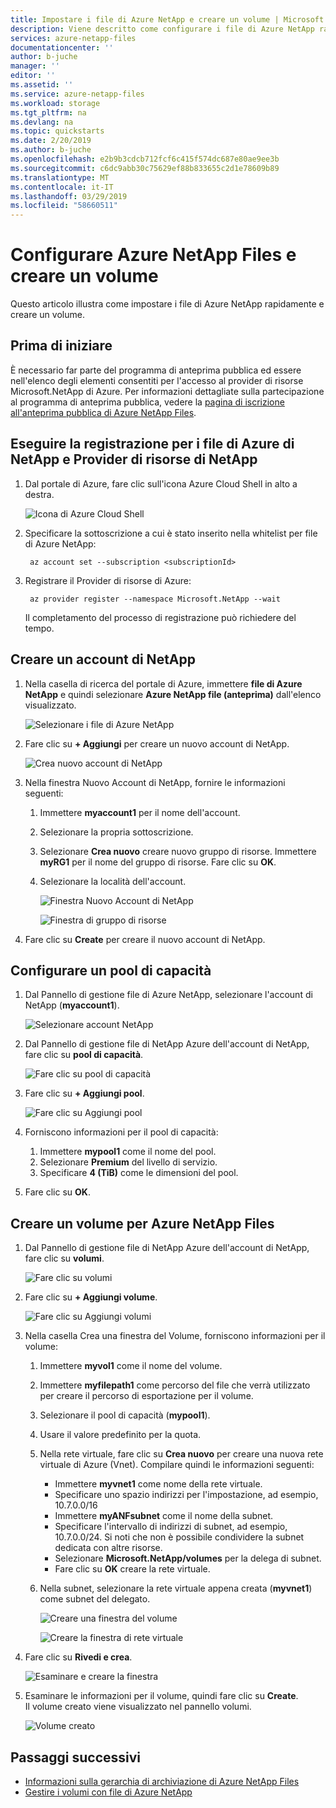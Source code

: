 ```yaml
---
title: Impostare i file di Azure NetApp e creare un volume | Microsoft Docs
description: Viene descritto come configurare i file di Azure NetApp rapidamente e creare un volume.
services: azure-netapp-files
documentationcenter: ''
author: b-juche
manager: ''
editor: ''
ms.assetid: ''
ms.service: azure-netapp-files
ms.workload: storage
ms.tgt_pltfrm: na
ms.devlang: na
ms.topic: quickstarts
ms.date: 2/20/2019
ms.author: b-juche
ms.openlocfilehash: e2b9b3cdcb712fcf6c415f574dc687e80ae9ee3b
ms.sourcegitcommit: c6dc9abb30c75629ef88b833655c2d1e78609b89
ms.translationtype: MT
ms.contentlocale: it-IT
ms.lasthandoff: 03/29/2019
ms.locfileid: "58660511"
---
```

# <a name="set-up-azure-netapp-files-and-create-a-volume"></a>Configurare Azure NetApp Files e creare un volume 

Questo articolo illustra come impostare i file di Azure NetApp rapidamente e creare un volume. 

## <a name="before-you-begin"></a>Prima di iniziare 

È necessario far parte del programma di anteprima pubblica ed essere nell'elenco degli elementi consentiti per l'accesso al provider di risorse Microsoft.NetApp di Azure. Per informazioni dettagliate sulla partecipazione al programma di anteprima pubblica, vedere la [pagina di iscrizione all'anteprima pubblica di Azure NetApp Files](https://aka.ms/nfspublicpreview). 

## <a name="register-for-azure-netapp-files-and-netapp-resource-provider"></a>Eseguire la registrazione per i file di Azure di NetApp e Provider di risorse di NetApp

1. Dal portale di Azure, fare clic sull'icona Azure Cloud Shell in alto a destra.

      ![Icona di Azure Cloud Shell](../media/azure-netapp-files/azure-netapp-files-azure-cloud-shell.png)

2. Specificare la sottoscrizione a cui è stato inserito nella whitelist per file di Azure NetApp:
    
        az account set --subscription <subscriptionId>

3. Registrare il Provider di risorse di Azure: 
    
        az provider register --namespace Microsoft.NetApp --wait  

    Il completamento del processo di registrazione può richiedere del tempo.

## <a name="create-a-netapp-account"></a>Creare un account di NetApp

1. Nella casella di ricerca del portale di Azure, immettere **file di Azure NetApp** e quindi selezionare **Azure NetApp file (anteprima)** dall'elenco visualizzato.

      ![Selezionare i file di Azure NetApp](../media/azure-netapp-files/azure-netapp-files-select-azure-netapp-files.png)

2. Fare clic su **+ Aggiungi** per creare un nuovo account di NetApp.

     ![Crea nuovo account di NetApp](../media/azure-netapp-files/azure-netapp-files-create-new-netapp-account.png)

3. Nella finestra Nuovo Account di NetApp, fornire le informazioni seguenti: 
   1. Immettere **myaccount1** per il nome dell'account. 
   2. Selezionare la propria sottoscrizione.
   3. Selezionare **Crea nuovo** creare nuovo gruppo di risorse. Immettere **myRG1** per il nome del gruppo di risorse. Fare clic su **OK**. 
   4. Selezionare la località dell'account.  

      ![Finestra Nuovo Account di NetApp](../media/azure-netapp-files/azure-netapp-files-new-account-window.png)  

      ![Finestra di gruppo di risorse](../media/azure-netapp-files/azure-netapp-files-resource-group-window.png)

4. Fare clic su **Create** per creare il nuovo account di NetApp.

## <a name="set-up-a-capacity-pool"></a>Configurare un pool di capacità

1. Dal Pannello di gestione file di Azure NetApp, selezionare l'account di NetApp (**myaccount1**).

    ![Selezionare account NetApp](../media/azure-netapp-files/azure-netapp-files-select-netapp-account.png)  

2. Dal Pannello di gestione file di NetApp Azure dell'account di NetApp, fare clic su **pool di capacità**.

    ![Fare clic su pool di capacità](../media/azure-netapp-files/azure-netapp-files-click-capacity-pools.png)  

3. Fare clic su **+ Aggiungi pool**. 

    ![Fare clic su Aggiungi pool](../media/azure-netapp-files/azure-netapp-files-click-add-pools.png)  

4. Forniscono informazioni per il pool di capacità: 
    1. Immettere **mypool1** come il nome del pool.
    2. Selezionare **Premium** del livello di servizio. 
    3. Specificare **4 (TiB)** come le dimensioni del pool. 

5. Fare clic su **OK**.

## <a name="create-a-volume-for-azure-netapp-files"></a>Creare un volume per Azure NetApp Files

1. Dal Pannello di gestione file di NetApp Azure dell'account di NetApp, fare clic su **volumi**.

    ![Fare clic su volumi](../media/azure-netapp-files/azure-netapp-files-click-volumes.png)  

2. Fare clic su **+ Aggiungi volume**.

    ![Fare clic su Aggiungi volumi](../media/azure-netapp-files/azure-netapp-files-click-add-volumes.png)  

3. Nella casella Crea una finestra del Volume, forniscono informazioni per il volume: 
   1. Immettere **myvol1** come il nome del volume. 
   2. Immettere **myfilepath1** come percorso del file che verrà utilizzato per creare il percorso di esportazione per il volume.
   3. Selezionare il pool di capacità (**mypool1**).
   4. Usare il valore predefinito per la quota. 
   5. Nella rete virtuale, fare clic su **Crea nuovo** per creare una nuova rete virtuale di Azure (Vnet).  Compilare quindi le informazioni seguenti:
       * Immettere **myvnet1** come nome della rete virtuale.
       * Specificare uno spazio indirizzi per l'impostazione, ad esempio, 10.7.0.0/16
       * Immettere **myANFsubnet** come il nome della subnet.
       * Specificare l'intervallo di indirizzi di subnet, ad esempio, 10.7.0.0/24. Si noti che non è possibile condividere la subnet dedicata con altre risorse.
       * Selezionare **Microsoft.NetApp/volumes** per la delega di subnet.
       * Fare clic su **OK** creare la rete virtuale.
   6. Nella subnet, selezionare la rete virtuale appena creata (**myvnet1**) come subnet del delegato.

      ![Creare una finestra del volume](../media/azure-netapp-files/azure-netapp-files-create-volume-window.png)  

      ![Creare la finestra di rete virtuale](../media/azure-netapp-files/azure-netapp-files-create-virtual-network-window.png)  

4. Fare clic su **Rivedi e crea**.

    ![Esaminare e creare la finestra](../media/azure-netapp-files/azure-netapp-files-review-and-create-window.png)  

5. Esaminare le informazioni per il volume, quindi fare clic su **Create**.  
    Il volume creato viene visualizzato nel pannello volumi.

    ![Volume creato](../media/azure-netapp-files/azure-netapp-files-create-volume-created.png)  

## <a name="next-steps"></a>Passaggi successivi  

* [Informazioni sulla gerarchia di archiviazione di Azure NetApp Files](azure-netapp-files-understand-storage-hierarchy.md)
* [Gestire i volumi con file di Azure NetApp](azure-netapp-files-manage-volumes.md) 
